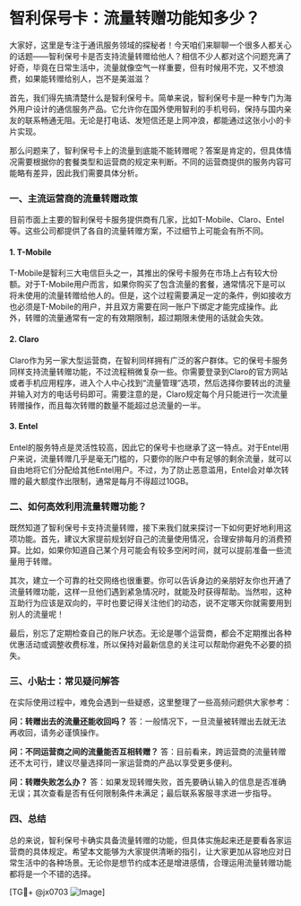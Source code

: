 # 智利保号卡：流量转赠功能知多少？

大家好，这里是专注于通讯服务领域的探秘者！今天咱们来聊聊一个很多人都关心的话题——智利保号卡是否支持流量转赠给他人？相信不少人都对这个问题充满了好奇，毕竟在日常生活中，流量就像空气一样重要，但有时候用不完，又不想浪费，如果能转赠给别人，岂不是美滋滋？

首先，我们得先搞清楚什么是智利保号卡。简单来说，智利保号卡是一种专门为海外用户设计的通信服务产品。它允许你在国外使用智利的手机号码，保持与国内亲友的联系畅通无阻。无论是打电话、发短信还是上网冲浪，都能通过这张小小的卡片实现。

那么问题来了，智利保号卡上的流量到底能不能转赠呢？答案是肯定的，但具体情况需要根据你的套餐类型和运营商的规定来判断。不同的运营商提供的服务内容可能略有差异，因此我们需要具体分析。

### 一、主流运营商的流量转赠政策

目前市面上主要的智利保号卡服务提供商有几家，比如T-Mobile、Claro、Entel等。这些公司都提供了各自的流量转赠方案，不过细节上可能会有所不同。

#### 1. T-Mobile
T-Mobile是智利三大电信巨头之一，其推出的保号卡服务在市场上占有较大份额。对于T-Mobile用户而言，如果你购买了包含流量的套餐，通常情况下是可以将未使用的流量转赠给他人的。但是，这个过程需要满足一定的条件，例如接收方也必须是T-Mobile的用户，并且双方需要在同一账户下绑定才能完成操作。此外，转赠的流量通常有一定的有效期限制，超过期限未使用的话就会失效。

#### 2. Claro
Claro作为另一家大型运营商，在智利同样拥有广泛的客户群体。它的保号卡服务同样支持流量转赠功能，不过流程稍微复杂一些。你需要登录到Claro的官方网站或者手机应用程序，进入个人中心找到“流量管理”选项，然后选择你要转出的流量并输入对方的电话号码即可。需要注意的是，Claro规定每个月只能进行一次流量转赠操作，而且每次转赠的数量不能超过总流量的一半。

#### 3. Entel
Entel的服务特点是灵活性较高，因此它的保号卡也继承了这一特点。对于Entel用户来说，流量转赠几乎是毫无门槛的，只要你的账户中有足够的剩余流量，就可以自由地将它们分配给其他Entel用户。不过，为了防止恶意滥用，Entel会对单次转赠的最大额度作出限制，通常是每月不得超过10GB。

### 二、如何高效利用流量转赠功能？

既然知道了智利保号卡支持流量转赠，接下来我们就来探讨一下如何更好地利用这项功能。首先，建议大家提前规划好自己的流量使用情况，合理安排每月的消费预算。比如，如果你知道自己某个月可能会有较多空闲时间，就可以提前准备一些流量用于转赠。

其次，建立一个可靠的社交网络也很重要。你可以告诉身边的亲朋好友你也开通了流量转赠功能，这样一旦他们遇到紧急情况时，就能及时获得帮助。当然啦，这种互助行为应该是双向的，平时也要记得关注他们的动态，说不定哪天你就需要用到别人的流量呢！

最后，别忘了定期检查自己的账户状态。无论是哪个运营商，都会不定期推出各种优惠活动或调整收费标准，所以保持对最新信息的关注可以帮助你避免不必要的损失。

### 三、小贴士：常见疑问解答

在实际使用过程中，难免会遇到一些疑惑，这里整理了一些高频问题供大家参考：

**问：转赠出去的流量还能收回吗？**
答：一般情况下，一旦流量被转赠出去就无法再收回，请务必谨慎操作。

**问：不同运营商之间的流量能否互相转赠？**
答：目前看来，跨运营商的流量转赠还不太可行，建议尽量选择同一家运营商的产品以享受更多便利。

**问：转赠失败怎么办？**
答：如果发现转赠失败，首先要确认输入的信息是否准确无误；其次查看是否有任何限制条件未满足；最后联系客服寻求进一步指导。

### 四、总结

总的来说，智利保号卡确实具备流量转赠的功能，但具体实施起来还是要看各家运营商的具体规定。希望本文能够为大家提供清晰的指引，让大家更加从容地应对日常生活中的各种场景。无论你是想节约成本还是增进感情，合理运用流量转赠功能都将是一个不错的选择。

[TG💪+ @jx0703 ![Image](https://github.com/user-attachments/assets/dbca1d08-cadb-493c-b0ec-ad6f7a83f270)]